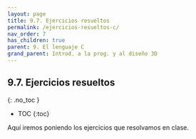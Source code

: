 ```yaml
---
layout: page
title: 9.7. Ejercicios resueltos
permalink: /ejercicios-resueltos-c/
nav_order: 7
has_children: true
parent: 9. El lenguaje C
grand_parent: Introd. a la prog. y al diseño 3D
---
```


## 9.7. Ejercicios resueltos
{: .no_toc }

- TOC
{:toc}


Aquí iremos poniendo los ejercicios que resolvamos en clase.

